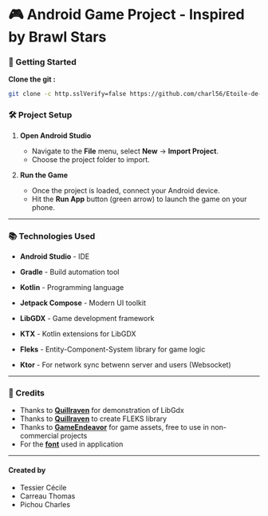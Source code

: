 # 🎮 Android Game Project - Inspired by Brawl Stars

### 🚀 Getting Started

**Clone the git :**

```bash
git clone -c http.sslVerify=false https://github.com/charl56/Etoile-de-Bagarre.git
```

### 🛠 Project Setup

1. **Open Android Studio**
   - Navigate to the **File** menu, select **New** -> **Import Project**.
   - Choose the project folder to import.

2. **Run the Game**
   - Once the project is loaded, connect your Android device.
   - Hit the **Run App** button (green arrow) to launch the game on your phone.


---

### 📚 Technologies Used

- **Android Studio** - IDE
- **Gradle** - Build automation tool
- **Kotlin** - Programming language

- **Jetpack Compose** - Modern UI toolkit
- **LibGDX** - Game development framework
- **KTX** - Kotlin extensions for LibGDX
- **Fleks** - Entity-Component-System library for game logic
- **Ktor** - For network sync betwenn server and users (Websocket)

--- 

### 📜 Credits

- Thanks to **[Quillraven](https://www.youtube.com/playlist?list=PLTKHCDn5RKK-_mX0s8BJNz7pQecR25689)** for demonstration of LibGdx
- Thanks to **[Quillraven](https://github.com/Quillraven/Fleks)** to create FLEKS library
- Thanks to **[GameEndeavor](https://game-endeavor.itch.io/mystic-woods)** for game assets, free to use in non-commercial projects
- For the **[font](https://craftpix.net/file-licenses/)** used in application


---

#### Created by
- Tessier Cécile
- Carreau Thomas
- Pichou Charles